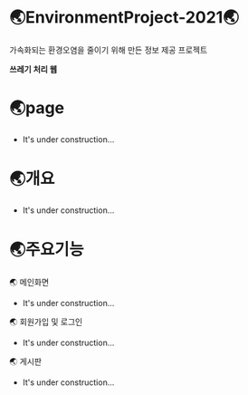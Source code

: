 # 🌏EnvironmentProject-2021🌏
가속화되는 환경오염을 줄이기 위해 만든 정보 제공 프로젝트

**쓰레기 처리 웹**
  
# 🌏page
  * It's under construction...
  
# 🌏개요
  * It's under construction...
  
# 🌏주요기능
  
🌏 메인화면
  * It's under construction...

🌏 회원가입 및 로그인
  * It's under construction...
  
🌏 게시판
  * It's under construction...
